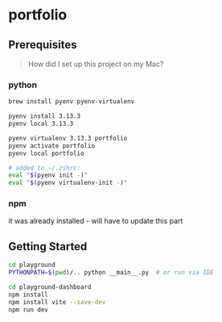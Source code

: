 # portfolio

## Prerequisites
> How did I set up this project on my Mac?

### python
```bash
brew install pyenv pyenv-virtualenv

pyenv install 3.13.3
pyenv local 3.13.3

pyenv virtualenv 3.13.3 portfolio
pyenv activate portfolio
pyenv local portfolio

# added to ~/.zshrc:
eval "$(pyenv init -)"
eval "$(pyenv virtualenv-init -)"
```

### npm
it was already installed - will have to update this part

## Getting Started
```bash
cd playground
PYTHONPATH=$(pwd)/.. python __main__.py  # or run via IDE

cd playground-dashboard
npm install
npm install vite --save-dev
npm run dev
```


